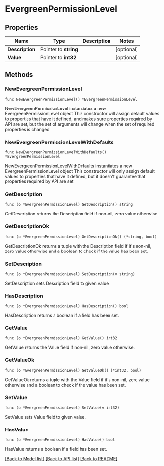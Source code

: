 # EvergreenPermissionLevel

## Properties

Name | Type | Description | Notes
------------ | ------------- | ------------- | -------------
**Description** | Pointer to **string** |  | [optional] 
**Value** | Pointer to **int32** |  | [optional] 

## Methods

### NewEvergreenPermissionLevel

`func NewEvergreenPermissionLevel() *EvergreenPermissionLevel`

NewEvergreenPermissionLevel instantiates a new EvergreenPermissionLevel object
This constructor will assign default values to properties that have it defined,
and makes sure properties required by API are set, but the set of arguments
will change when the set of required properties is changed

### NewEvergreenPermissionLevelWithDefaults

`func NewEvergreenPermissionLevelWithDefaults() *EvergreenPermissionLevel`

NewEvergreenPermissionLevelWithDefaults instantiates a new EvergreenPermissionLevel object
This constructor will only assign default values to properties that have it defined,
but it doesn't guarantee that properties required by API are set

### GetDescription

`func (o *EvergreenPermissionLevel) GetDescription() string`

GetDescription returns the Description field if non-nil, zero value otherwise.

### GetDescriptionOk

`func (o *EvergreenPermissionLevel) GetDescriptionOk() (*string, bool)`

GetDescriptionOk returns a tuple with the Description field if it's non-nil, zero value otherwise
and a boolean to check if the value has been set.

### SetDescription

`func (o *EvergreenPermissionLevel) SetDescription(v string)`

SetDescription sets Description field to given value.

### HasDescription

`func (o *EvergreenPermissionLevel) HasDescription() bool`

HasDescription returns a boolean if a field has been set.

### GetValue

`func (o *EvergreenPermissionLevel) GetValue() int32`

GetValue returns the Value field if non-nil, zero value otherwise.

### GetValueOk

`func (o *EvergreenPermissionLevel) GetValueOk() (*int32, bool)`

GetValueOk returns a tuple with the Value field if it's non-nil, zero value otherwise
and a boolean to check if the value has been set.

### SetValue

`func (o *EvergreenPermissionLevel) SetValue(v int32)`

SetValue sets Value field to given value.

### HasValue

`func (o *EvergreenPermissionLevel) HasValue() bool`

HasValue returns a boolean if a field has been set.


[[Back to Model list]](../README.md#documentation-for-models) [[Back to API list]](../README.md#documentation-for-api-endpoints) [[Back to README]](../README.md)


